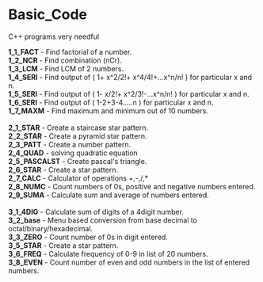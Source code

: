 # Basic_Code
C++ programs very needful 

**1_1_FACT** - Find factorial of a number. <br/>
**1_2_NCR**  - Find combination (nCr).<br/>
**1_3_LCM**  - Find LCM of 2 numbers.<br/>
**1_4_SERI** - Find output of ( 1+ x^2/2!+ x^4/4!+...x^n/n! ) for particular x and n.<br/>
**1_5_SERI** - Find output of ( 1- x/2!+ x^2/3!-...x^n/n!   ) for particular x and n.<br/>
**1_6_SERI** - Find output of ( 1-2+3-4.....n ) for particular x and n.<br/>
**1_7_MAXM** - Find maximum and minimum out of 10 numbers.<br/>
<br/>
**2_1_STAR** - Create a staircase star pattern.<br/>
**2_2_STAR** - Create a pyramid star pattern.<br/>
**2_3_PATT** - Create a number pattern.<br/>
**2_4_QUAD** - solving quadratic equation<br/>
**2_5_PASCALST** - Create pascal's triangle.<br/>
**2_6_STAR** - Create a star pattern.<br/>
**2_7_CALC** - Calculator of operations +,-,/,* <br/>
**2_8_NUMC** - Count numbers of 0s, positive and negative numbers entered.<br/>
**2_9_SUMA** - Calculate sum and average of numbers entered.<br/>
<br/>
**3_1_4DIG** - Calculate sum of digits of a 4digit number.<br/>
**3_2_base** - Menu based conversion from base decimal to octal/binary/hexadecimal.<br/>
**3_3_ZERO** - Count number of 0s in digit entered.<br/>
**3_5_STAR** - Create a star pattern.</br>
**3_6_FREQ** - Calculate frequency of 0-9 in list of 20 numbers.<br/>
**3_8_EVEN** - Count number of even and odd numbers in the list of entered numbers.<br/>
<br/>
